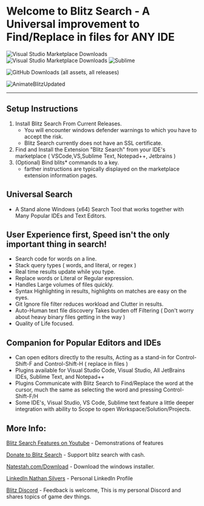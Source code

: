 
# Welcome to Blitz Search - A Universal improvement to Find/Replace in files for ANY IDE

![Visual Studio Marketplace Downloads](https://img.shields.io/visual-studio-marketplace/d/NathanSilvers.BlitzSearchVS?label=Visual%20Studio%20Extension%20Downloads)
![Visual Studio Marketplace Downloads](https://img.shields.io/visual-studio-marketplace/d/NathanSilvers.BlitzSearch?label=VS%20Code%20Extension%20Downloads)
![Sublime](https://img.shields.io/packagecontrol/dt/BlitzSearch?label=Sublime%20Text%20Downloads)

![GitHub Downloads (all assets, all releases)](https://img.shields.io/github/downloads/natestah/blitzsearch/total?label=Total%20Installer%20Downloads)

![AnimateBlitzUpdated](https://github.com/user-attachments/assets/b51d0d60-7ee1-4527-bd01-b03e52c929da)

---
## Setup Instructions

1) Install Blitz Search From Current Releases. 
    * You will encounter windows defender warnings to which you have to accept the risk.  
    * Blitz Search currently does not have an SSL certificate.
2) Find and Install the Extension "Blitz Search" from your IDE's marketplace ( VSCode,VS,Sublime Text, Notepad++, Jetbrains ) 
3) (Optional) Bind blits* commands to a key. 
    * farther instructions are typically displayed on the marketplace extension information pages.

## Universal Search
* A Stand alone Windows (x64) Search Tool that works together with Many Popular IDEs and Text Editors.
## User Experience first, Speed isn't the only important thing in search!
* Search code for words on a line.
* Stack query types ( words, and literal, or regex )
* Real time results update while you type.
* Replace words or Literal or Regular expression.
* Handles Large volumes of files quickly.
* Syntax Highlighting in results,  highlights on matches are easy on the eyes.
* Git Ignore file filter reduces workload and Clutter in results.
* Auto-Human text file discovery Takes burden off Filtering ( Don't worry about heavy binary files getting in the way )
* Quality of Life focused.
## Companion for Popular Editors and IDEs
* Can open editors directly to the results, Acting as a stand-in for Control-Shift-F  and Control-Shift-H ( replace in files )
* Plugins available for Visual Studio Code, Visual Studio, All JetBrains IDEs, Sublime Text, and Notepad++
* Plugins Communicate with Blitz Search to Find/Replace the word at the cursor, much the same as selecting the word and pressing Control-Shift-F/H
* Some IDE's, Visual Studio, VS Code, Sublime text feature a little deeper integration with ability to Scope to open Workspace/Solution/Projects.



## More Info:

[Blitz Search Features on Youtube](https://youtube.com/playlist?list=PLDB5sR-xyaUYymdLPoywoApQ1ZlLl157d&si=6hpIiOI5kr7kPH8k) - Demonstrations of features

[Donate to Blitz Search](https://natestah.com/blitz-search) - Support blitz search with cash.

[Natestah.com/Download](https://natestah.com/download) - Download the windows installer.

[LinkedIn Nathan Silvers](www.linkedin.com/in/nathan-silvers-a17308a8) - Personal LinkedIn Profile

[Blitz Discord](https://discord.com/invite/UYPwQY9ngm) - Feedback is welcome, This is my personal Discord and shares topics of game dev things.


